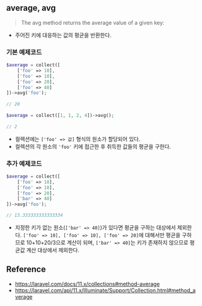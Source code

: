 ## average, avg
> The avg method returns the average value of a given key:
- 주어진 키에 대응하는 값의 평균을 반환한다.

### 기본 예제코드
```php
$average = collect([
    ['foo' => 10],
    ['foo' => 10],
    ['foo' => 20],
    ['foo' => 40]
])->avg('foo');
 
// 20
 
$average = collect([1, 1, 2, 4])->avg();
 
// 2
```
- 컬렉션에는 `['foo' => 값]` 형식의 원소가 할당되어 있다.
- 컬렉션의 각 원소의 `'foo'` 키에 접근한 후 취득한 값들의 평균을 구한다.

### 추가 예제코드
```php
$average = collect([
    ['foo' => 10],
    ['foo' => 10],
    ['foo' => 20],
    ['bar' => 40]
])->avg('foo');

// 13.333333333333334
```
- 지정한 키가 없는 원소(`['bar' => 40]`)가 있다면 평균을 구하는 대상에서 제외한다.
`['foo' => 10], ['foo' => 10], ['foo' => 20]`에 대해서만 평균을 구하므로 10+10+20/3으로 계산이 되며, `['bar' => 40]`는 키가 존재하지 않으므로 평균값 계산 대상에서 제외한다.

## Reference
- https://laravel.com/docs/11.x/collections#method-average
- https://laravel.com/api/11.x/Illuminate/Support/Collection.html#method_average
